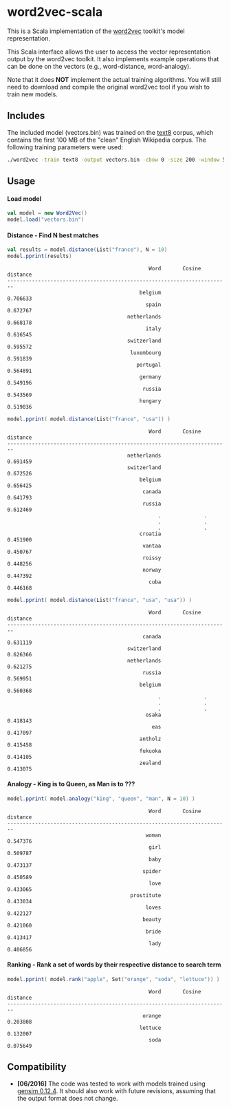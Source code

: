 word2vec-scala
==============


This is a Scala implementation of the [word2vec](https://code.google.com/p/word2vec/)
toolkit's model representation.

This Scala interface allows the user to access the vector representation output
by the word2vec toolkit. It also implements example operations that can be done
on the vectors (e.g., word-distance, word-analogy).

Note that it does **NOT** implement the actual training algorithms.  You will
still need to download and compile the original word2vec tool if you wish to
train new models.


## Includes

The included model (vectors.bin) was trained on the [text8](http://mattmahoney.net/dc/text8.zip) corpus, which contains
the first 100 MB of the "clean" English Wikipedia corpus.  The following training parameters
were used:

```bash
./word2vec -train text8 -output vectors.bin -cbow 0 -size 200 -window 5 -negative 0 -hs 1 -sample 1e-3 -threads 12 -binary 1
```


## Usage

#### Load model
```scala
val model = new Word2Vec()
model.load("vectors.bin")
```

#### Distance - Find N best matches
```scala
val results = model.distance(List("france"), N = 10)
model.pprint(results)
```
```
                                              Word       Cosine distance
------------------------------------------------------------------------
                                           belgium              0.706633
                                             spain              0.672767
                                       netherlands              0.668178
                                             italy              0.616545
                                       switzerland              0.595572
                                        luxembourg              0.591839
                                          portugal              0.564891
                                           germany              0.549196
                                            russia              0.543569
                                           hungary              0.519036
```

```scala
model.pprint( model.distance(List("france", "usa")) )
```
```
                                              Word       Cosine distance
------------------------------------------------------------------------
                                       netherlands              0.691459
                                       switzerland              0.672526
                                           belgium              0.656425
                                            canada              0.641793
                                            russia              0.612469
                                                 .              .
                                                 .              .
                                                 .              .
                                           croatia              0.451900
                                            vantaa              0.450767
                                            roissy              0.448256
                                            norway              0.447392
                                              cuba              0.446168
```

```scala
model.pprint( model.distance(List("france", "usa", "usa")) )
```
```
                                              Word       Cosine distance
------------------------------------------------------------------------
                                            canada              0.631119
                                       switzerland              0.626366
                                       netherlands              0.621275
                                            russia              0.569951
                                           belgium              0.560368
                                                 .              .
                                                 .              .
                                                 .              .
                                             osaka              0.418143
                                               eas              0.417097
                                           antholz              0.415458
                                           fukuoka              0.414105
                                           zealand              0.413075
```

#### Analogy - King is to Queen, as Man is to ???
```scala
model.pprint( model.analogy("king", "queen", "man", N = 10) )
```
```
                                              Word       Cosine distance
------------------------------------------------------------------------
                                             woman              0.547376
                                              girl              0.509787
                                              baby              0.473137
                                            spider              0.450589
                                              love              0.433065
                                        prostitute              0.433034
                                             loves              0.422127
                                            beauty              0.421060
                                             bride              0.413417
                                              lady              0.406856
```

#### Ranking - Rank a set of words by their respective distance to search term
```scala
model.pprint( model.rank("apple", Set("orange", "soda", "lettuce")) )
```
```
                                              Word       Cosine distance
------------------------------------------------------------------------
                                            orange              0.203808
                                           lettuce              0.132007
                                              soda              0.075649
```


## Compatibility

- **[06/2016]** The code was tested to work with models trained using 
[gensim 0.12.4](https://github.com/RaRe-Technologies/gensim).
It should also work with future revisions, assuming that the output format does
not change.
